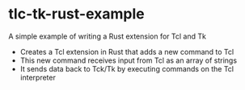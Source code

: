 # tlc-tk-rust-example
A simple example of writing a Rust extension for Tcl and Tk

- Creates a Tcl extension in Rust that adds a new command to Tcl
- This new command receives input from Tcl as an array of strings
- It sends data back to Tck/Tk by executing commands on the Tcl interpreter

